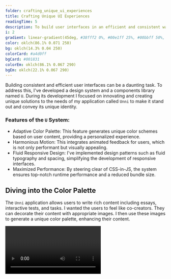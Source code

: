 ```yaml
---
folder: crafting_unique_ui_experiences
title: Crafting Unique UI Experiences
readingTime: 5
description: To build user interfaces in an efficient and consistent way I created a design system and a components library. During its development I focused on innovating and creating unique solutions to the needs of my application to make it stand out and convey its unique identity.
i: 2
gradient: linear-gradient(45deg, #38fff2 0%, #00e1ff 25%, #00bbff 50%, #008cff 75%, #7079fd 100%)
color: oklch(86.1% 0.071 250)
bg: oklch(14.3% 0.04 250)
colorCard: #a4d0ff
bgCard: #001831
colorEm: oklch(86.1% 0.067 290)
bgEm: oklch(22.1% 0.067 290)
---
```


Building consistent and efficient user interfaces can be a daunting task. To address this, I've developed a design system and a components library named `U`. During its development I focused on innovating and creating unique solutions to the needs of my application called `Unni` to make it stand out and convey its unique identity.

### Features of the `U` System:

- Adaptive Color Palette: This feature generates unique color schemes based on user content, providing a personalized experience.
- Harmonious Motion: This integrates animated feedback for users, which is not only performant but visually appealing.
- Fluid Responsive Design: I've implemented design patterns such as fluid typography and spacing, simplifying the development of responsive interfaces.
- Maximized Performance: By steering clear of CSS-in-JS, the system ensures top-notch runtime performance and a reduced bundle size.

## Diving into the Color Palette

The `Unni` application allows users to write rich content including essays, interactive tests, and tasks. I wanted the users to feel like co-creators. They can decorate their content with appropriate images. I then use these images to generate a unique color palette, enhancing their content.

<div class="grid" />

<video src="colors.mp4" alt="Dynamic application recoloring" />

<div class="col" />

Here's a step-by-step guide on how the color palette algorithm works:

1. Firstly, I quantize the image, reducing its colors to a smaller, manageable set.
2. Then, I score these colors based on their vibrancy and how much of the image they cover. I can also filter out any colors that are nearly monochrome at this step.
3. The color with the highest score becomes the source color, defining the overall color scheme.
4. I then generate the remaining colors in the palette in compliance with the WCAG standard to ensure optimal contrast.
5. Lastly, auxiliary colors are adjusted to be visually appealing. For example, if the source color is cool, error and success colors are shifted to cooler hues.

<div class="end" />

<div class="grid" />

3D illustrations can engage users and add appeal to the application. But recoloring them can be a challenge. To do this, I follow these steps:

1. Create a luminance map to assess the brightness of each pixel in the illustration.
2. Apply a mask of the desired color to this map.
3. Merge the colors from the luminance map and the mask.

Since different illustrations may require different approaches, I built a tool that lets me upload an illustration and select the best method for it. This tool has a built-in algorithm that provides suggestions on the best recoloring methods based on color properties e.g. contrast. It also lets users manually tweak the settings for more control.

<div class="col" />

<video src="illustrations.mp4" alt="Dynamic images recoloring" />

<div class="end" />

## Implementing Motion

<div class="grid" />

<video src="buttons.mp4" alt="Micro-interactions" />

<div class="col" />

Since interface elements' colors are content-dependent, providing feedback through color change is not always an option. So, I use resizing: interactive components get bigger when users hover over them and smaller when clicked. However, animating this could cause performance issues or visual flaws.

To solve this, I turned to variable fonts. These fonts contain multiple variations in a single file and allow manipulation of various elements such as weight, width, style, and optical size. Variable fonts can be easily animated, making them perfect for this purpose.

The smooth and precise animations of variable fonts enhance the responsiveness of the interface, boosting overall user engagement. This method combines aesthetics and functionality, enriching the user experience while efficiently addressing potential performance issues.

<div class="end" />

<div class="grid" />

For complex scenarios, I use view transitions—animations for when elements appear, reorder, or disappear. These transitions help reduce cognitive load and perceived latency. The challenge, however, lies in the performance trade-off for animating layout properties.

FLIP (First, Last, Inverse, Play) helps solve this. It's a technique that animates layout changes using transform—a "fast" CSS property. FLIP measures the state before and after a property changes (First and Last), rolls back the state (Inverse), and then animates the change (Play).

The real beauty of this technique lies in its efficiency; since most browsers can offload transform animations to the GPU, it's significantly faster and more performance-friendly than animating layout properties directly. This means less jank and a more fluid user experience.

<div class="col" />

<video src="animations.mp4" alt="Layout animations" />

<div class="end" />

## Achieving Responsiveness

Responsiveness is key in modern web development. To ease the development of responsive layouts, I employ fluid sizing for typography and spacing. This allows font sizes to adjust dynamically based on the viewport size, ensuring that your content is readable across different devices.

To further simplify this process, I've created opinionated wrappers around Flexbox and Grid. These wrappers can implement responsive patterns such as resizable cards grids that adjust both card widths and column counts, thereby reducing the amount of boilerplate code that needs to be written.

## Prioritizing Performance

Although CSS-in-JS can offer certain benefits, it adds runtime overhead. Each time components render, a CSS-in-JS library has to translate their styles into plain CSS to insert into the document. This forces the browser to do additional work, affecting performance.

To avoid this, I prefer using utility CSS classes for styling components. This approach accelerates development by simplifying code structure and reducing complexity. Inspired by Tailwind, I've developed a fully-typed customization system for my components. This system also includes property shorthands and bundles that help to write more concise and more readable CSS.

In the example below, I specify an orange color as the source and it derives new colors for buttons, text, background for a card.

```xml
<Recolor source="#f99f04" w100 w={400} p="s24" e0>
  <D w100 r28 noScroll>
    <D relative>
      <Img src={catOrange} r28 />
      <D absolute bottom="0" y="50%" right="s16" rCircle e2>
        <IB icon="star" />
      </D>
    </D>
    <D e2 p="s20">
      <T bold mb="s12">
        Kind and friendly furball is looking for a new home
      </T>
      <T lb mb="s20" tWhite>
        This adorable cat, with a playful spirit and a heart full of love,
        is ready to explore his new home and fill it with joy.
      </T>
      <S spaceBetween>
        <B text="Adopt" filled />
        <S s12>
          <S v s4>
            <T ls tSec upper>
              owner
            </T>
            <T lm semi>
              Emma
            </T>
          </S>
          <Img src={girl} rCircle w={40} />
        </S>
      </S>
    </D>
  </D>
</Recolor>
```

<div class="grid" />

<img src="ad.webp" alt="Rendered component" />

<div class="col" />

The library takes advantage of the power of custom CSS variables. This allows it to change the appearance of web components in a performant way when the source color changes. The source color is stored in DOM tree. From there, my library takes over to generate and apply a variety of tints and shades to a subtree. Therefore, a single change to a CSS variable, such as the the source color, can result in a ripple of changes throughout the entire UI, creating a truly dynamic and responsive design.

<div class="end" />

```u cards
to: lean_language_learning
title: Application
description: Read about how I used this library to build a product for efficient learning

to: edge_baas
title: Backend
description: Read about my edge-first fullstack framework for cheap data storage

to: efficient_development_environment
title: Development
description: Learn how I organized my development to get feedback blazing fast
```
